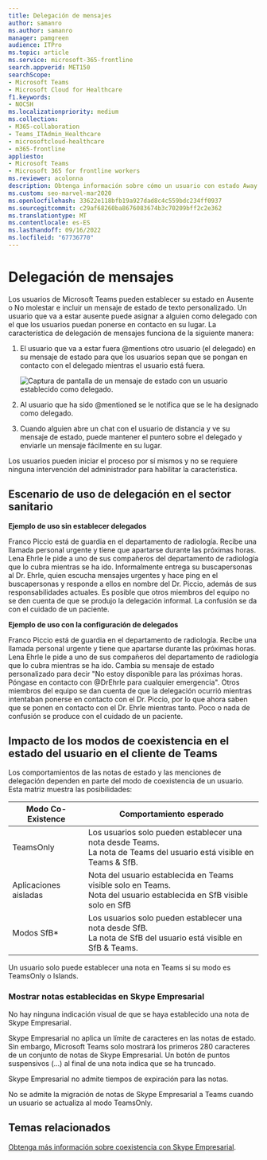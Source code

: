 ```yaml
---
title: Delegación de mensajes
author: samanro
ms.author: samanro
manager: pamgreen
audience: ITPro
ms.topic: article
ms.service: microsoft-365-frontline
search.appverid: MET150
searchScope:
- Microsoft Teams
- Microsoft Cloud for Healthcare
f1.keywords:
- NOCSH
ms.localizationpriority: medium
ms.collection:
- M365-collaboration
- Teams_ITAdmin_Healthcare
- microsoftcloud-healthcare
- m365-frontline
appliesto:
- Microsoft Teams
- Microsoft 365 for frontline workers
ms.reviewer: acolonna
description: Obtenga información sobre cómo un usuario con estado Away o Do Not Disturb puede establecer explícitamente otro usuario como delegado en su mensaje de estado.
ms.custom: seo-marvel-mar2020
ms.openlocfilehash: 33622e118bfb19a927dad8c4c559bdc234ff0937
ms.sourcegitcommit: c29af68260ba8676083674b3c70209bff2c2e362
ms.translationtype: MT
ms.contentlocale: es-ES
ms.lasthandoff: 09/16/2022
ms.locfileid: "67736770"
---
```

# <a name="message-delegation"></a>Delegación de mensajes

Los usuarios de Microsoft Teams pueden establecer su estado en Ausente o No molestar e incluir un mensaje de estado de texto personalizado. Un usuario que va a estar ausente puede asignar a alguien como delegado con el que los usuarios puedan ponerse en contacto en su lugar. La característica de delegación de mensajes funciona de la siguiente manera:

1. El usuario que va a estar fuera @mentions otro usuario (el delegado) en su mensaje de estado para que los usuarios sepan que se pongan en contacto con el delegado mientras el usuario está fuera.

    ![Captura de pantalla de un mensaje de estado con un usuario establecido como delegado.](media/message-delegation.png)

1. Al usuario que ha sido @mentioned se le notifica que se le ha designado como delegado.
1. Cuando alguien abre un chat con el usuario de distancia y ve su mensaje de estado, puede mantener el puntero sobre el delegado y enviarle un mensaje fácilmente en su lugar.

Los usuarios pueden iniciar el proceso por sí mismos y no se requiere ninguna intervención del administrador para habilitar la característica.

## <a name="delegation-use-scenario-in-healthcare"></a>Escenario de uso de delegación en el sector sanitario

**Ejemplo de uso sin establecer delegados**

Franco Piccio está de guardia en el departamento de radiología. Recibe una llamada personal urgente y tiene que apartarse durante las próximas horas. Lena Ehrle le pide a uno de sus compañeros del departamento de radiología que lo cubra mientras se ha ido. Informalmente entrega su buscapersonas al Dr. Ehrle, quien escucha mensajes urgentes y hace ping en el buscapersonas y responde a ellos en nombre del Dr. Piccio, además de sus responsabilidades actuales. Es posible que otros miembros del equipo no se den cuenta de que se produjo la delegación informal. La confusión se da con el cuidado de un paciente.

**Ejemplo de uso con la configuración de delegados**

Franco Piccio está de guardia en el departamento de radiología. Recibe una llamada personal urgente y tiene que apartarse durante las próximas horas. Lena Ehrle le pide a uno de sus compañeros del departamento de radiología que lo cubra mientras se ha ido. Cambia su mensaje de estado personalizado para decir "No estoy disponible para las próximas horas. Póngase en contacto con @DrEhrle para cualquier emergencia".  Otros miembros del equipo se dan cuenta de que la delegación ocurrió mientras intentaban ponerse en contacto con el Dr. Piccio, por lo que ahora saben que se ponen en contacto con el Dr. Ehrle mientras tanto. Poco o nada de confusión se produce con el cuidado de un paciente.

## <a name="impact-of-co-existence-modes-on-user-status-in-the-teams-client"></a>Impacto de los modos de coexistencia en el estado del usuario en el cliente de Teams

Los comportamientos de las notas de estado y las menciones de delegación dependen en parte del modo de coexistencia de un usuario. Esta matriz muestra las posibilidades:

|Modo Co-Existence | Comportamiento esperado|
|---|---|
|TeamsOnly |Los usuarios solo pueden establecer una nota desde Teams. <br> La nota de Teams del usuario está visible en Teams & SfB. |
|Aplicaciones aisladas | Nota del usuario establecida en Teams visible solo en Teams. <br> Nota del usuario establecida en SfB visible solo en SfB |
|Modos SfB* | Los usuarios solo pueden establecer una nota desde SfB. <br> La nota de SfB del usuario está visible en SfB & Teams.  |

Un usuario solo puede establecer una nota en Teams si su modo es TeamsOnly o Islands.  

### <a name="displaying-notes-set-in-skype-for-business"></a>Mostrar notas establecidas en Skype Empresarial
  
No hay ninguna indicación visual de que se haya establecido una nota de Skype Empresarial.

Skype Empresarial no aplica un límite de caracteres en las notas de estado. Sin embargo, Microsoft Teams solo mostrará los primeros 280 caracteres de un conjunto de notas de Skype Empresarial. Un botón de puntos suspensivos (...) al final de una nota indica que se ha truncado.
  
Skype Empresarial no admite tiempos de expiración para las notas.

No se admite la migración de notas de Skype Empresarial a Teams cuando un usuario se actualiza al modo TeamsOnly.

## <a name="related-topics"></a>Temas relacionados

[Obtenga más información sobre coexistencia con Skype Empresarial](/microsoftteams/coexistence-chat-calls-presence).
